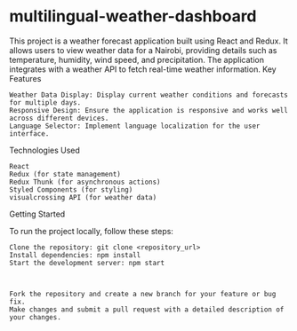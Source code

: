 # multilingual-weather-dashboard
This project is a weather forecast application built using React and Redux. It allows users to view weather data for a Nairobi, providing details such as temperature, humidity, wind speed, and precipitation. The application integrates with a weather API to fetch real-time weather information.
Key Features

    Weather Data Display: Display current weather conditions and forecasts for multiple days.
    Responsive Design: Ensure the application is responsive and works well across different devices.
    Language Selector: Implement language localization for the user interface.

Technologies Used

    React
    Redux (for state management)
    Redux Thunk (for asynchronous actions)
    Styled Components (for styling)
    visualcrossing API (for weather data)

Getting Started

To run the project locally, follow these steps:

    Clone the repository: git clone <repository_url>
    Install dependencies: npm install
    Start the development server: npm start



    Fork the repository and create a new branch for your feature or bug fix.
    Make changes and submit a pull request with a detailed description of your changes.
